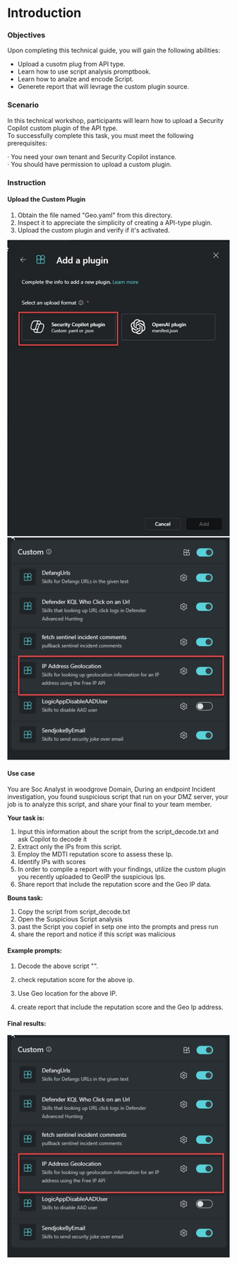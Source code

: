 # Introduction 

### Objectives

Upon completing this technical guide, you will gain the following abilities:<br>

* Upload a cusotm plug from API type.<br>
* Learn how to use script analysis promptbook.<br>
* Learn how to analze and encode Script.<br>
* Generete report that will levrage the custom plugin source.<br>

### Scenario
In this technical workshop, participants will learn how to upload a Security Copilot custom plugin of the API type.<br> 
To successfully complete this task, you must meet the following prerequisites:<br>

· You need your own tenant and Security Copilot instance.<br>
· You should have permission to upload a custom plugin.<br>



###  Instruction
    

#### Upload the Custom Plugin 


1. Obtain the file named "Geo.yaml" from this directory.<br>
2. Inspect it to appreciate the simplicity of creating a API-type plugin.<br>
3. Upload the custom plugin and verify if it's activated.<br>

<img src="https://github.com/Yaniv-Shasha/SecurityCopilot/blob/5cd2b8bb01eb8e3762371631aef03dd55697aded/Workshop/Custom_Plugin/Task03_GEO_IP_report/images/upload_plugin.jpg"/>


<img src="https://github.com/Yaniv-Shasha/SecurityCopilot/blob/5cd2b8bb01eb8e3762371631aef03dd55697aded/Workshop/Custom_Plugin/Task03_GEO_IP_report/images/plugin_turn_on.jpg"/>


####  Use case


You are Soc Analyst in woodgrove Domain, During an endpoint Incident investigation, you found suspicious script that run on your DMZ server, your job is to analyze this script, and share your final to your team member.<br> 



**Your task is:**<br>

1. Input this information about the script from the script_decode.txt and ask Copilot to decode it
2. Extract only the IPs from this script.
3. Employ the MDTI reputation score to assess these Ip.
4. Identify IPs with scores
5. In order to compile a report with your findings, utilize the custom plugin you recently uploaded to GeoIP the suspicious Ips.
6. Share report that include the reputation score and the Geo IP data.

**Bouns task:**<br>

1. Copy the script from script_decode.txt
2. Open the Suspicious Script analysis
3. past the Script you copief in setp one into the prompts and press run 
4. share the report and notice if this script was malicious


####   Example prompts:

1. Decode the above script "<Your Script here>".<br> 

2. check reputation score for the above ip.<br> 

3. Use Geo location for the above IP.<br> 

4. create report that include the reputation score and the Geo Ip address.<br> 


#### Final results:
<img src="https://github.com/Yaniv-Shasha/SecurityCopilot/blob/5cd2b8bb01eb8e3762371631aef03dd55697aded/Workshop/Custom_Plugin/Task03_GEO_IP_report/images/plugin_turn_on.jpg"/>

